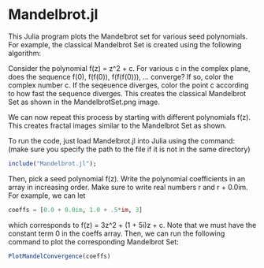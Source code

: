 # Mandelbrot.jl

This Julia program plots the Mandelbrot set for various seed polynomials. For example, the classical Mandelbrot Set is created using the following algorithm:

Consider the polynomial f(z) = z^2 + c. For various c in the complex plane, does the sequence f(0), f(f(0)), f(f(f(0))), ... converge? If so, color the complex number c. If the seqeuence diverges, color the point c according to how fast the sequence diverges. This creates the classical Mandelbrot Set as shown in the MandelbrotSet.png image.

We can now repeat this process by starting with different polynomials f(z). This creates fractal images similar to the Mandelbrot Set as shown. 

To run the code, just load Mandelbrot.jl into Julia using the command: (make sure you specify the path to the file if it is not in the same directory)

```julia
include("Mandelbrot.jl");
```
Then, pick a seed polynomial f(z). Write the polynomial coefficients in an array in increasing order. Make sure to write real numbers r and r + 0.0im. For example, we can let 

```julia
coeffs = [0.0 + 0.0im, 1.0 + .5*im, 3]
```

which corresponds to f(z) = 3z^2 + (1 + 5i)z + c. Note that we must have the constant term 0 in the coeffs array.
Then, we can run the following command to plot the corresponding Mandelbrot Set:

```julia
PlotMandelConvergence(coeffs)
```
